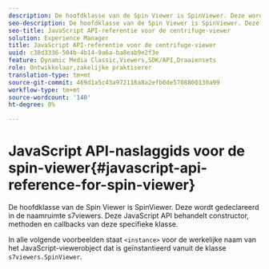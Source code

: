 ```yaml
---
description: De hoofdklasse van de Spin Viewer is SpinViewer. Deze wordt gedeclareerd in de naamruimte s7viewers. Deze JavaScript API behandelt constructor, methoden en callbacks van deze specifieke klasse.
seo-description: De hoofdklasse van de Spin Viewer is SpinViewer. Deze wordt gedeclareerd in de naamruimte s7viewers. Deze JavaScript API behandelt constructor, methoden en callbacks van deze specifieke klasse.
seo-title: JavaScript API-referentie voor de centrifuge-viewer
solution: Experience Manager
title: JavaScript API-referentie voor de centrifuge-viewer
uuid: c38d3336-504b-4b14-9a6a-ba8eab9e2f3e
feature: Dynamic Media Classic,Viewers,SDK/API,Draaiensets
role: Ontwikkelaar,zakelijke praktiserer
translation-type: tm+mt
source-git-commit: 469d1a5c43a972116a8a2efb0de5708800130a99
workflow-type: tm+mt
source-wordcount: '140'
ht-degree: 0%

---
```



# JavaScript API-naslaggids voor de spin-viewer{#javascript-api-reference-for-spin-viewer}

De hoofdklasse van de Spin Viewer is SpinViewer. Deze wordt gedeclareerd in de naamruimte s7viewers. Deze JavaScript API behandelt constructor, methoden en callbacks van deze specifieke klasse.

In alle volgende voorbeelden staat `<instance>` voor de werkelijke naam van het JavaScript-viewerobject dat is geïnstantieerd vanuit de klasse `s7viewers.SpinViewer`.

